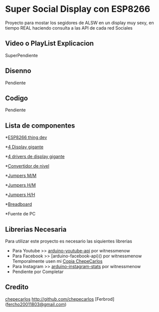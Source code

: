 # Super Social Display con ESP8266

Proyecto para mostar los segidores de ALSW en un display muy sexy, en tiempo REAL haciendo consulta a las API de cada red Sociales

## Video o PlayList Explicacion

SuperPendiente

## Disenno

Pendiente

## Codigo

Pendiente

## Lista de componentes

*[ESP8266 thing dev](http://alsw.net/tienda/arduino/arduino_compatibles/thing-dev-usb-esp8266/)

*[4 Display gigante](http://alsw.net/tienda/pantallas/display-grande-de-7-segmentos-rojo/)

*[4 drivers de display gigante](http://alsw.net/tienda/robotica/drivers/driver-para-display-grande-de-7-segmentos/)

*[Convertidor de nivel](http://alsw.net/tienda/modulos/modulos-potencia/convertidor-de-nivel-logico-bidireccional/)

*[Jumpers M/M](http://alsw.net/tienda/cables_conectores/cable-conectores/cable-prototipado-standar-7-awg-mm-30-unidades/)

*[Jumpers H/M](http://alsw.net/tienda/cables_conectores/cable-conectores/cable-prototipado-mh-20-unidades/)

*[Jumpers H/H](http://alsw.net/tienda/cables_conectores/cable-conectores/cable-prototipado-hh-20-unidades/)

*[Breadboard](http://alsw.net/tienda/cables_conectores/breadboard/breadboard-mediana-color-rojo-traslucido/)

*Fuente de PC

## Librerias Necesaria

Para utilizar este proyecto es necesario las siquientes librerias

- Para Youtube >> [arduino-youtube-api](https://github.com/witnessmenow/arduino-youtube-api) por witnessmenow
- Para Facebook >> [arduino-facebook-api)() por witnessmenow Temporalmente usen mi [Copia ChepeCarlos](https://github.com/chepecarlos/arduino-facebook-api)
- Para Instagram >> [arduino-instagram-stats](https://github.com/witnessmenow/arduino-instagram-stats) por witnessmenow
- Pendiente por Completar

## Credito

[chepecarlos](chepecarlos@alswblog.org) http://github.com/chepecarlos
[Ferbrod] (fercho20011803@gmail.com) 
